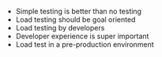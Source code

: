 * Simple testing is better than no testing
* Load testing should be goal oriented
* Load testing by developers
* Developer experience is super important
* Load test in a pre-production environment

